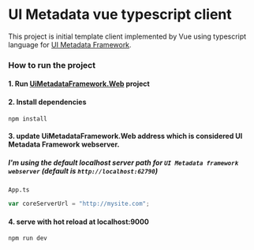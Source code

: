 # UI Metadata vue typescript client

This project is initial template client implemented by Vue using typescript language for [UI Metadata Framework](https://github.com/UNOPS/UiMetadataFramework).

### How to run the project
#### 1. Run [UiMetadataFramework.Web](https://github.com/UNOPS/UiMetadataFramework/tree/develop/UiMetadataFramework.Web) project

#### 2. Install dependencies

```
npm install
```

#### 3. update UiMetadataFramework.Web address which is considered UI Metadata Framework webserver.
##### I'm using the default localhost server path for `UI Metadata framework webserver` (default is `http://localhost:62790`)

`App.ts`
```javascript
var coreServerUrl = "http://mysite.com";
```

#### 4. serve with hot reload at localhost:9000

```
npm run dev
```